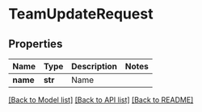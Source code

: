 # TeamUpdateRequest

## Properties
Name | Type | Description | Notes
------------ | ------------- | ------------- | -------------
**name** | **str** | Name | 

[[Back to Model list]](../README.md#documentation-for-models) [[Back to API list]](../README.md#documentation-for-api-endpoints) [[Back to README]](../README.md)



